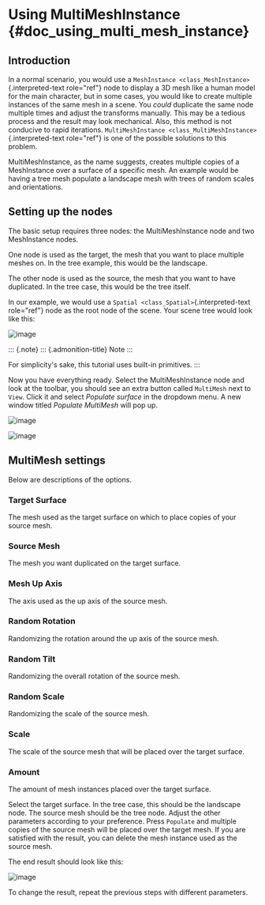 Using MultiMeshInstance {#doc_using_multi_mesh_instance}
=======================

Introduction
------------

In a normal scenario, you would use a
`MeshInstance <class_MeshInstance>`{.interpreted-text role="ref"} node
to display a 3D mesh like a human model for the main character, but in
some cases, you would like to create multiple instances of the same mesh
in a scene. You *could* duplicate the same node multiple times and
adjust the transforms manually. This may be a tedious process and the
result may look mechanical. Also, this method is not conducive to rapid
iterations.
`MultiMeshInstance <class_MultiMeshInstance>`{.interpreted-text
role="ref"} is one of the possible solutions to this problem.

MultiMeshInstance, as the name suggests, creates multiple copies of a
MeshInstance over a surface of a specific mesh. An example would be
having a tree mesh populate a landscape mesh with trees of random scales
and orientations.

Setting up the nodes
--------------------

The basic setup requires three nodes: the MultiMeshInstance node and two
MeshInstance nodes.

One node is used as the target, the mesh that you want to place multiple
meshes on. In the tree example, this would be the landscape.

The other node is used as the source, the mesh that you want to have
duplicated. In the tree case, this would be the tree itself.

In our example, we would use a
`Spatial <class_Spatial>`{.interpreted-text role="ref"} node as the root
node of the scene. Your scene tree would look like this:

![image](img/multimesh_scene_tree.png)

::: {.note}
::: {.admonition-title}
Note
:::

For simplicity\'s sake, this tutorial uses built-in primitives.
:::

Now you have everything ready. Select the MultiMeshInstance node and
look at the toolbar, you should see an extra button called `MultiMesh`
next to `View`. Click it and select *Populate surface* in the dropdown
menu. A new window titled *Populate MultiMesh* will pop up.

![image](img/multimesh_toolbar.png)

![image](img/multimesh_settings.png)

MultiMesh settings
------------------

Below are descriptions of the options.

### Target Surface

The mesh used as the target surface on which to place copies of your
source mesh.

### Source Mesh

The mesh you want duplicated on the target surface.

### Mesh Up Axis

The axis used as the up axis of the source mesh.

### Random Rotation

Randomizing the rotation around the up axis of the source mesh.

### Random Tilt

Randomizing the overall rotation of the source mesh.

### Random Scale

Randomizing the scale of the source mesh.

### Scale

The scale of the source mesh that will be placed over the target
surface.

### Amount

The amount of mesh instances placed over the target surface.

Select the target surface. In the tree case, this should be the
landscape node. The source mesh should be the tree node. Adjust the
other parameters according to your preference. Press `Populate` and
multiple copies of the source mesh will be placed over the target mesh.
If you are satisfied with the result, you can delete the mesh instance
used as the source mesh.

The end result should look like this:

![image](img/multimesh_result.png)

To change the result, repeat the previous steps with different
parameters.
